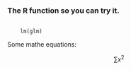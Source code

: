 <script src="https://cdnjs.cloudflare.com/ajax/libs/mathjax/2.7.0/MathJax.js?config=TeX-AMS-MML_HTMLorMML" type="text/javascript"></script>


### The R function so you can try it.

<code class="r">
    lm(glm)
</code>


Some mathe equations:

$$\sum{x^2}$$
